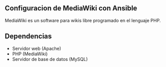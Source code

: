 Configuracion de MediaWiki con Ansible 
----------------
MediaWiki es un software para wikis libre programado en el lenguaje PHP.

Dependencias
----------------
- Servidor web (Apache)
- PHP (MediaWiki)
- Servidor de base de datos (MySQL)

